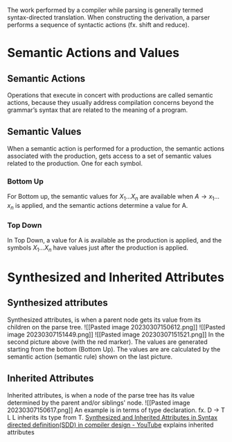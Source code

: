 The work performed by a compiler while parsing is generally termed syntax-directed translation. When constructing the derivation, a parser performs a sequence of syntactic actions (fx. shift and reduce).

# Semantic Actions and Values
## Semantic Actions
Operations that execute in concert with productions are called semantic actions, because they usually address compilation concerns beyond the grammar’s syntax that are related to the meaning of a program.

## Semantic Values
When a semantic action is performed for a production, the semantic actions associated with the production, gets access to a set of semantic values related to the production. One for each symbol.

### Bottom Up
For Bottom up, the semantic values for $X_{1}\dots X_{n}$ are available when $A\to x_{1}\dots x_{n}$ is applied, and the semantic actions determine a value for A.

### Top Down
In Top Down, a value for A is available as the production is applied, and the symbols $X_{1}\dots X_{n}$ have values just after the production is applied.



# Synthesized and Inherited Attributes

## Synthesized attributes
Synthesized attributes, is when a parent node gets its value from its children on the parse tree.
![[Pasted image 20230307150612.png]]
![[Pasted image 20230307151449.png]]
![[Pasted image 20230307151521.png]]
In the second picture above (with the red marker). The values are generated starting from the bottom (Bottom Up). The values are are calculated by the semantic action (semantic rule) shown on the last picture. 
## Inherited Attributes
Inherited attributes, is when a node of the parse tree has its value determined by the parent and/or siblings' node.
![[Pasted image 20230307150617.png]]
An example is in terms of type declaration. fx. D -> T L
L inherits its type from T.
[Synthesized and Inherited Attributes in Syntax directed definition(SDD) in compiler design - YouTube](https://youtu.be/Fk9GtuHaCHM?t=972) explains inherited attributes


